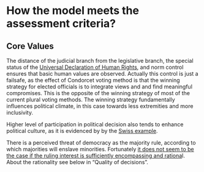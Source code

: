 # How the model meets the assessment criteria?

## Core Values

The distance of the judicial branch from the legislative branch, the special status of the [Universal Declaration of Human Rights](http://www.un.org/en/universal-declaration-human-rights/), and norm control ensures that basic human values are observed. Actually this control is just a failsafe, as the effect of Condorcet voting method is that the winning strategy for elected officials is to integrate views and and find meaningful compromises. This is the opposite of the winning strategy of most of the current plural voting methods. The winning strategy fundamentally influences political climate, in this case towards less extremities and more inclusivity.

Higher level of participation in political decision also tends to enhance political culture, as it is evidenced by by the [Swiss example](http://www.sciencedirect.com/science/article/pii/S0176268000000033).

There is a perceived threat of democracy as the majority rule, according to which majorities will enslave minorities. Fortunately [it does not seem to be the case if the ruling interest is sufficiently encompassing and rationa](http://www.rrojasdatabank.info/borner/borner3.pdf)l. About the rationality see below in “Quality of decisions”.

